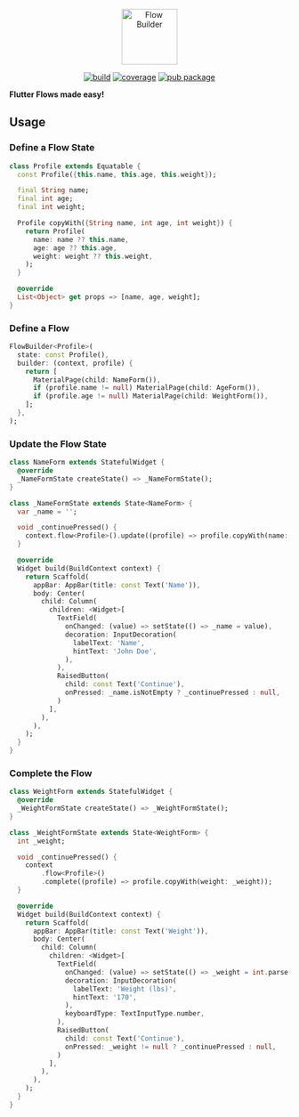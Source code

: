 <p align="center">
<img src="https://raw.githubusercontent.com/felangel/flow_builder/master/art/flow_builder_logo.png" height="100" alt="Flow Builder" />
</p>

<p align="center">
<a href="https://github.com/felangel/flow_builder/actions"><img src="https://github.com/felangel/flow_builder/workflows/build/badge.svg?branch=master" alt="build"></a>
<a href="https://github.com/felangel/flow_builder/actions"><img src="https://github.com/felangel/flow_builder/blob/master/coverage_badge.svg" alt="coverage"></a>
<a href="https://pub.dev/packages/flow_builder"><img src="https://img.shields.io/pub/v/flow_builder.svg" alt="pub package"></a>
</p>

**Flutter Flows made easy!**

## Usage

### Define a Flow State

```dart
class Profile extends Equatable {
  const Profile({this.name, this.age, this.weight});

  final String name;
  final int age;
  final int weight;

  Profile copyWith({String name, int age, int weight}) {
    return Profile(
      name: name ?? this.name,
      age: age ?? this.age,
      weight: weight ?? this.weight,
    );
  }

  @override
  List<Object> get props => [name, age, weight];
}
```

### Define a Flow

```dart
FlowBuilder<Profile>(
  state: const Profile(),
  builder: (context, profile) {
    return [
      MaterialPage(child: NameForm()),
      if (profile.name != null) MaterialPage(child: AgeForm()),
      if (profile.age != null) MaterialPage(child: WeightForm()),
    ];
  },
);
```

### Update the Flow State

```dart
class NameForm extends StatefulWidget {
  @override
  _NameFormState createState() => _NameFormState();
}

class _NameFormState extends State<NameForm> {
  var _name = '';

  void _continuePressed() {
    context.flow<Profile>().update((profile) => profile.copyWith(name: _name));
  }

  @override
  Widget build(BuildContext context) {
    return Scaffold(
      appBar: AppBar(title: const Text('Name')),
      body: Center(
        child: Column(
          children: <Widget>[
            TextField(
              onChanged: (value) => setState(() => _name = value),
              decoration: InputDecoration(
                labelText: 'Name',
                hintText: 'John Doe',
              ),
            ),
            RaisedButton(
              child: const Text('Continue'),
              onPressed: _name.isNotEmpty ? _continuePressed : null,
            )
          ],
        ),
      ),
    );
  }
}
```

### Complete the Flow

```dart
class WeightForm extends StatefulWidget {
  @override
  _WeightFormState createState() => _WeightFormState();
}

class _WeightFormState extends State<WeightForm> {
  int _weight;

  void _continuePressed() {
    context
        .flow<Profile>()
        .complete((profile) => profile.copyWith(weight: _weight));
  }

  @override
  Widget build(BuildContext context) {
    return Scaffold(
      appBar: AppBar(title: const Text('Weight')),
      body: Center(
        child: Column(
          children: <Widget>[
            TextField(
              onChanged: (value) => setState(() => _weight = int.parse(value)),
              decoration: InputDecoration(
                labelText: 'Weight (lbs)',
                hintText: '170',
              ),
              keyboardType: TextInputType.number,
            ),
            RaisedButton(
              child: const Text('Continue'),
              onPressed: _weight != null ? _continuePressed : null,
            )
          ],
        ),
      ),
    );
  }
}
```
